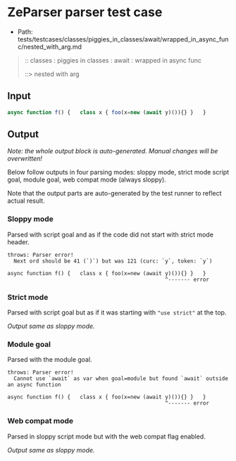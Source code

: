 # ZeParser parser test case

- Path: tests/testcases/classes/piggies_in_classes/await/wrapped_in_async_func/nested_with_arg.md

> :: classes : piggies in classes : await : wrapped in async func
>
> ::> nested with arg

## Input

`````js
async function f() {   class x { foo(x=new (await y)()){} }   }
`````

## Output

_Note: the whole output block is auto-generated. Manual changes will be overwritten!_

Below follow outputs in four parsing modes: sloppy mode, strict mode script goal, module goal, web compat mode (always sloppy).

Note that the output parts are auto-generated by the test runner to reflect actual result.

### Sloppy mode

Parsed with script goal and as if the code did not start with strict mode header.

`````
throws: Parser error!
  Next ord should be 41 (`)`) but was 121 (curc: `y`, token: `y`)

async function f() {   class x { foo(x=new (await y)()){} }   }
                                                  ^------- error
`````

### Strict mode

Parsed with script goal but as if it was starting with `"use strict"` at the top.

_Output same as sloppy mode._

### Module goal

Parsed with the module goal.

`````
throws: Parser error!
  Cannot use `await` as var when goal=module but found `await` outside an async function

async function f() {   class x { foo(x=new (await y)()){} }   }
                                                  ^------- error
`````


### Web compat mode

Parsed in sloppy script mode but with the web compat flag enabled.

_Output same as sloppy mode._
